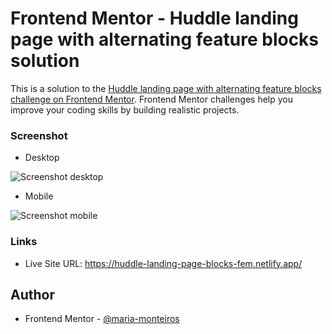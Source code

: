 # Frontend Mentor - Huddle landing page with alternating feature blocks solution

This is a solution to the [Huddle landing page with alternating feature blocks challenge on Frontend Mentor](https://www.frontendmentor.io/challenges/huddle-landing-page-with-alternating-feature-blocks-5ca5f5981e82137ec91a5100). 
Frontend Mentor challenges help you improve your coding skills by building realistic projects. 

### Screenshot

- Desktop

![Screenshot desktop](https://github.com/maria-monteiros/Huddle-landing-page-with-alternating-feature-blocks/assets/104790525/accf8d59-9335-48f3-8f0d-0f0b4ecedc92)

- Mobile

![Screenshot mobile](https://github.com/maria-monteiros/Huddle-landing-page-with-alternating-feature-blocks/assets/104790525/65108b19-cb16-4949-a139-84f9fbe330c5)


### Links

- Live Site URL: https://huddle-landing-page-blocks-fem.netlify.app/


## Author

- Frontend Mentor - [@maria-monteiros](https://www.frontendmentor.io/profile/maria-monteiros)

